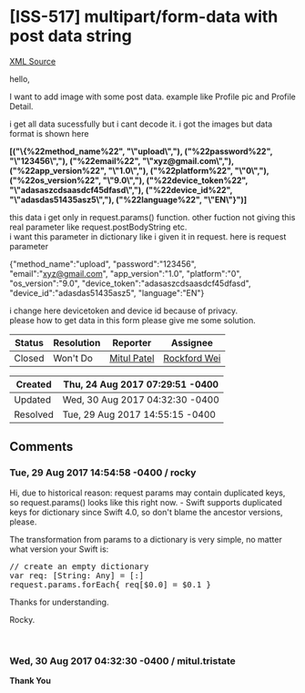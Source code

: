 # [ISS-517] multipart/form-data with post data string 

[XML Source](../xml/ISS-517.xml)
<p><p>hello,</p>

<p>I want to add image with some post data. example like Profile pic and Profile Detail.</p>

<p>i get all data sucessfully but i cant decode it. i got the images but data format is shown here </p>

<p><b><span class="error">&#91;(&quot;\{%22method_name%22&quot;, &quot;\&quot;upload\&quot;,&quot;), (&quot;%22password%22&quot;, &quot;\&quot;123456\&quot;,&quot;), (&quot;%22email%22&quot;, &quot;\&quot;xyz@gmail.com\&quot;,&quot;), (&quot;%22app_version%22&quot;, &quot;\&quot;1.0\&quot;,&quot;), (&quot;%22platform%22&quot;, &quot;\&quot;0\&quot;,&quot;), (&quot;%22os_version%22&quot;, &quot;\&quot;9.0\&quot;,&quot;), (&quot;%22device_token%22&quot;, &quot;\&quot;adasaszcdsaasdcf45dfasd\&quot;,&quot;), (&quot;%22device_id%22&quot;, &quot;\&quot;adasdas51435asz5\&quot;,&quot;), (&quot;%22language%22&quot;, &quot;\&quot;EN\&quot;}&quot;)&#93;</span></b> </p>

<p>this data i get only in request.params() function. other fuction not giving this real parameter like request.postBodyString etc.<br/>
i want this parameter in dictionary like i given it in request. here is request parameter</p>

{"method_name":"upload",
"password":"123456",
"email":"xyz@gmail.com",
"app_version":"1.0",
"platform":"0",
"os_version":"9.0",
"device_token":"adasaszcdsaasdcf45dfasd",
"device_id":"adasdas51435asz5",
"language":"EN"}

<p>i change here devicetoken and device id because of privacy.<br/>
please how to get data in this form please give me some solution.</p></p>





Status|Resolution|Reporter|Assignee
------|----------|--------|--------
Closed|Won't Do|[Mitul Patel](mitul.tristate)|[Rockford Wei]($rocky)





Created|Thu, 24 Aug 2017 07:29:51 -0400
-------|--------------
Updated|Wed, 30 Aug 2017 04:32:30 -0400
Resolved|Tue, 29 Aug 2017 14:55:15 -0400


## Comments




### Tue, 29 Aug 2017 14:54:58 -0400 / rocky 

<p><p>Hi, due to historical reason: request params may contain duplicated keys, so request.params() looks like this right now. - Swift supports duplicated keys for dictionary since Swift 4.0, so don't blame the ancestor versions, please.</p>

<p>The transformation from params to a dictionary is very simple, no matter what version your Swift is:</p>


<div class="code panel" style="border-width: 1px;"><div class="codeContent panelContent">
<pre class="code-java"><span class="code-comment">// create an empty dictionary
</span><span class="code-keyword">var</span> req: [<span class="code-object">String</span>: Any] = [:]
request.params.forEach{ req[$0.0] = $0.1 }</pre>
</div></div>
<p>Thanks for understanding.</p>

<p>Rocky.</p>

<p> </p></p>


### Wed, 30 Aug 2017 04:32:30 -0400 / mitul.tristate 

<p><p><b>Thank You</b></p></p>



